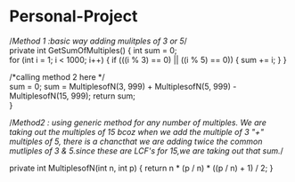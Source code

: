 # Personal-Project


/*Method 1 :basic way adding mulitples of 3 or 5*/             
 private int GetSumOfMultiples()
 {
     int sum = 0;      
     for (int i = 1; i < 1000; i++)
     {
         if (((i % 3) == 0) || ((i % 5) == 0))
         {
             sum += i;
         }
     }
             
  /*calling method 2 here */           
      sum = 0;
      sum = MultiplesofN(3, 999) + MultiplesofN(5, 999) - MultiplesofN(15, 999);
      return sum;   
  }

/*Method2 : using generic method for any number of multiples. We are taking out the multiples of 15 bcoz when we add the multiple of 3 "+" multiples of 5, there is a chancthat we are adding twice the common mutliples of 3 & 5.since these are LCF's for 15,we are taking out that sum.*/      
  
private int MultiplesofN(int n, int p)
{
    return n * (p / n) * ((p / n) + 1) / 2;
}
